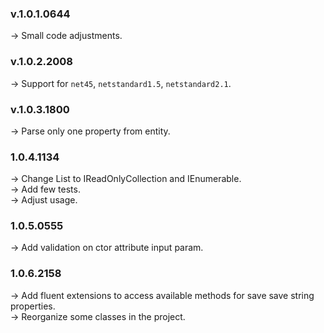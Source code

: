 ### **v.1.0.1.0644** 
-> Small code adjustments.<br/>
### **v.1.0.2.2008** 
-> Support for `net45`, `netstandard1.5`, `netstandard2.1`.<br/>
### **v.1.0.3.1800** 
-> Parse only one property from entity.<br/>
### **1.0.4.1134** 
-> Change List to IReadOnlyCollection and IEnumerable.<br/>
-> Add few tests.<br/>
-> Adjust usage.<br/>
### **1.0.5.0555** 
-> Add validation on ctor attribute input param.<br/>
### **1.0.6.2158** 
-> Add fluent extensions to access available methods for save save string properties.<br/>
-> Reorganize some classes in the project.<br/>